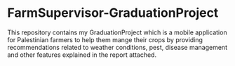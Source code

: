 # FarmSupervisor-GraduationProject
This repository contains my GraduationProject which is a mobile application for Palestinian farmers to help them mange their crops by providing recommendations related to weather conditions, pest, disease management and other features explained in the report attached.
